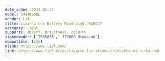 ```yaml
---
date_added: 2021-01-27
model: 14148906L 
vendor: Lidl
title: Livarno Lux Battery Mood Light RGBCCT
category: light
supports: on/off, brightness, colorxy
zigbeemodel: ['TS0505A','_TZ3000_9cpuaca6']
compatible: [z2m]
mlink: https://www.lidl.com/
link: https://www.lidl.de/de/livarno-lux-stimmungsleuchte-mit-akku-und-lichtfarbensteuerung-rgb-led-zigbee-smart-home/p365242
---
```

